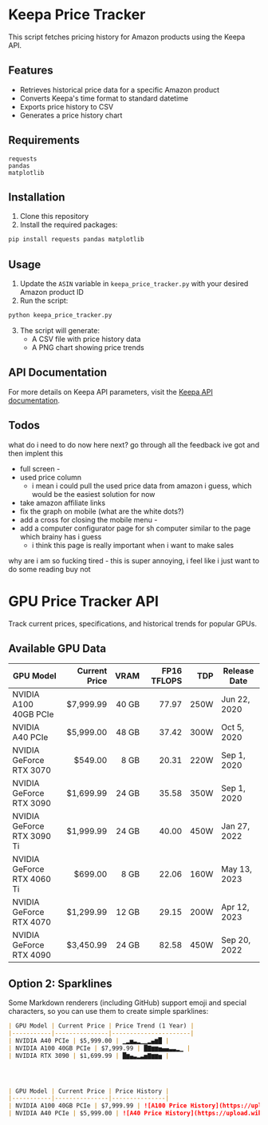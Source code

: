# Keepa Price Tracker

This script fetches pricing history for Amazon products using the Keepa API.

## Features

- Retrieves historical price data for a specific Amazon product
- Converts Keepa's time format to standard datetime
- Exports price history to CSV
- Generates a price history chart

## Requirements

```
requests
pandas
matplotlib
```

## Installation

1. Clone this repository
2. Install the required packages:

```bash
pip install requests pandas matplotlib
```

## Usage

1. Update the `ASIN` variable in `keepa_price_tracker.py` with your desired Amazon product ID
2. Run the script:

```bash
python keepa_price_tracker.py
```

3. The script will generate:
   - A CSV file with price history data
   - A PNG chart showing price trends

## API Documentation

For more details on Keepa API parameters, visit the [Keepa API documentation](https://keepa.com/#!discuss/t/product-request/116).

## Todos

what do i need to do now here next? go through all the feedback ive got and then implent this

- full screen -
- used price column
    - i mean i could pull the used price data from amazon i guess, which would be the easiest solution for now 
- take amazon affiliate links
- fix the graph on mobile (what are the white dots?) 
- add a cross for closing the mobile menu - 
- add a computer configurator page for sh computer similar to the page which brainy has i guess
    - i think this page is really important when i want to make sales 

why are i am so fucking tired - this is super annoying, i feel like i just want to do some reading buy not


# GPU Price Tracker API

Track current prices, specifications, and historical trends for popular GPUs.

## Available GPU Data

| GPU Model | Current Price | VRAM | FP16 TFLOPS | TDP | Release Date |
|-----------|-------------:|-----:|------------:|----:|--------------|
| NVIDIA A100 40GB PCIe | $7,999.99 | 40 GB | 77.97 | 250W | Jun 22, 2020 |
| NVIDIA A40 PCIe | $5,999.00 | 48 GB | 37.42 | 300W | Oct 5, 2020 |
| NVIDIA GeForce RTX 3070 | $549.00 | 8 GB | 20.31 | 220W | Sep 1, 2020 |
| NVIDIA GeForce RTX 3090 | $1,699.99 | 24 GB | 35.58 | 350W | Sep 1, 2020 |
| NVIDIA GeForce RTX 3090 Ti | $1,999.99 | 24 GB | 40.00 | 450W | Jan 27, 2022 |
| NVIDIA GeForce RTX 4060 Ti | $699.00 | 8 GB | 22.06 | 160W | May 13, 2023 |
| NVIDIA GeForce RTX 4070 | $1,299.99 | 12 GB | 29.15 | 200W | Apr 12, 2023 |
| NVIDIA GeForce RTX 4090 | $3,450.99 | 24 GB | 82.58 | 450W | Sep 20, 2022 |


## Option 2: Sparklines

Some Markdown renderers (including GitHub) support emoji and special characters, so you can use them to create simple sparklines:

```markdown
| GPU Model | Current Price | Price Trend (1 Year) |
|-----------|---------------|----------------------|
| NVIDIA A40 PCIe | $5,999.00 | ▁▂▅▃▂▁▁▂▄▆█ |
| NVIDIA A100 40GB PCIe | $7,999.99 | █▇▆▆▅▄▄▃▃▂▁ |
| NVIDIA RTX 3090 | $1,699.99 | █▆▄▃▂▃▅▇▆▆▅ |




| GPU Model | Current Price | Price History |
|-----------|---------------|---------------|
| NVIDIA A100 40GB PCIe | $7,999.99 | ![A100 Price History](https://upload.wikimedia.org/wikipedia/commons/thumb/0/09/Nvidia_GeForce_RTX_4090_Founders_Edition_price_trend.svg/320px-Nvidia_GeForce_RTX_4090_Founders_Edition_price_trend.svg.png) |
| NVIDIA A40 PCIe | $5,999.00 | ![A40 Price History](https://upload.wikimedia.org/wikipedia/commons/thumb/1/1b/Price_Comparison.svg/320px-Price_Comparison.svg.png) |